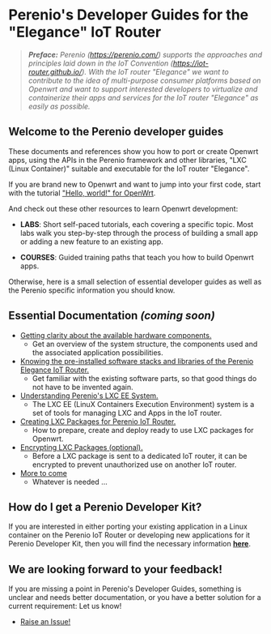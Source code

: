 # Perenio's Developer Guides for the "Elegance" IoT Router

> ***Preface:** Perenio (https://perenio.com/) supports the approaches and principles laid down in the IoT Convention (https://iot-router.github.io/). With the IoT router "Elegance" we want to contribute to the idea of multi-purpose consumer platforms based on Openwrt and want to support interested developers to virtualize and containerize their apps and services for the IoT router "Elegance" as easily as possible.*

## Welcome to the Perenio developer guides

These documents and references show you how to port or create Openwrt apps, using the APIs in the Perenio framework and other libraries, "LXC (Linux Container)" suitable and executable for the IoT router "Elegance".

If you are brand new to Openwrt and want to jump into your first code, start with the tutorial ["Hello, world!" for OpenWrt](https://openwrt.org/docs/guide-developer/helloworld/start).

And check out these other resources to learn Openwrt development:

- **LABS**: Short self-paced tutorials, each covering a specific topic. Most labs walk you step-by-step through the process of building a small app or adding a new feature to an existing app.

- **COURSES**: Guided training paths that teach you how to build Openwrt apps.

Otherwise, here is a small selection of essential developer guides as well as the Perenio specific information you should know.

## Essential Documentation *(coming soon)*

- [Getting clarity about the available hardware components.]()
  - Get an overview of the system structure, the components used and the associated application possibilities.
- [Knowing the pre-installed software stacks and libraries of the Perenio Elegance IoT Router.]()
  - Get familiar with the existing software parts, so that good things do not have to be invented again.
- [Understanding Perenio's LXC EE System.]()
  - The LXC EE (LinuX Containers Execution Environment) system is a set of tools for managing LXC and Apps in the IoT router.
- [Creating LXC Packages for Perenio IoT Router.]()
  - How to prepare, create and deploy ready to use LXC packages for Openwrt. 
- [Encrypting LXC Packages (optional).]()
  - Before a LXC package is sent to a dedicated IoT router, it can be encrypted to prevent unauthorized use on another IoT router.
- [More to come]()
  - Whatever is needed ...

## How do I get a Perenio Developer Kit?

If you are interested in either porting your existing application in a Linux container on the Perenio IoT Router or developing new applications for it Perenio Developer Kit, then you will find the necessary information **[here]()**.

## We are looking forward to your feedback!

If you are missing a point in Perenio's Developer Guides, something is unclear and needs better documentation, or you have a better solution for a current requirement: Let us know!

- [Raise an Issue!](https://github.com/iot-router/perenio.elegance/issues/new/choose)
